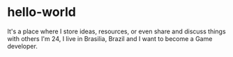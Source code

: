 # hello-world
It's a place where I store ideas, resources, or even share and discuss things with others
I'm 24, I live in Brasilia, Brazil and I want to become a Game developer.
